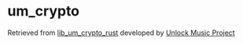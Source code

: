 # um_crypto

Retrieved from [lib_um_crypto_rust](https://git.unlock-music.dev/um/lib_um_crypto_rust) developed
by [Unlock Music Project](https://git.unlock-music.dev/um)
